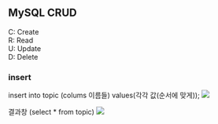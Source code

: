 ## MySQL CRUD
C: Create  
R: Read  
U: Update  
D: Delete  

### insert
insert into topic (colums 이름들) values(각각 값(순서에 맞게));
![](https://user-images.githubusercontent.com/28985560/164399912-0706bb5f-e3b6-4d79-84c9-c044cb31ea72.JPG)

결과창 (select * from topic)
![](https://user-images.githubusercontent.com/28985560/164400463-24204a00-b37a-4163-ba44-bb5ca064ebab.JPG)
